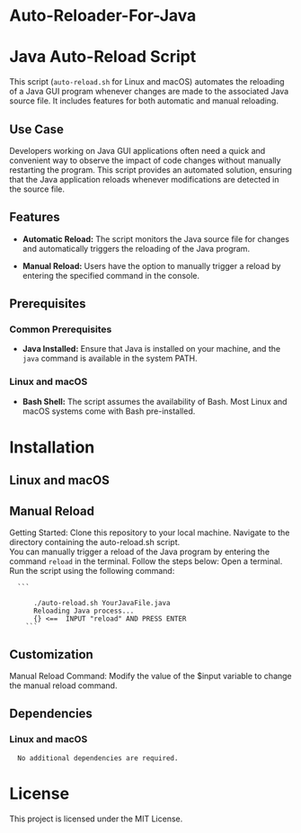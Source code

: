 # Auto-Reloader-For-Java
# Java Auto-Reload Script

This script (`auto-reload.sh` for Linux and macOS) automates the reloading of a Java GUI program whenever changes are made to the associated Java source file. It includes features for both automatic and manual reloading.

## Use Case

Developers working on Java GUI applications often need a quick and convenient way to observe the impact of code changes without manually restarting the program. This script provides an automated solution, ensuring that the Java application reloads whenever modifications are detected in the source file.

## Features

- **Automatic Reload:** The script monitors the Java source file for changes and automatically triggers the reloading of the Java program.

- **Manual Reload:** Users have the option to manually trigger a reload by entering the specified command in the console.

## Prerequisites

### Common Prerequisites

- **Java Installed:** Ensure that Java is installed on your machine, and the `java` command is available in the system PATH.

### Linux and macOS

- **Bash Shell:** The script assumes the availability of Bash. Most Linux and macOS systems come with Bash pre-installed.

# Installation

## Linux and macOS

## Manual Reload


  Getting Started:
        Clone this repository to your local machine.
        Navigate to the directory containing the auto-reload.sh script.  
  You can manually trigger a reload of the Java program by entering the command `reload` in the terminal. Follow the steps below:
    Open a terminal.
        Run the script using the following command:
        
      ```
        
          ./auto-reload.sh YourJavaFile.java
          Reloading Java process...
          {} <==  INPUT "reload" AND PRESS ENTER  
        ```   


## Customization
  Manual Reload Command: Modify the value of the $input variable to change the manual reload command.

## Dependencies
  ### Linux and macOS
      No additional dependencies are required.

# License
This project is licensed under the MIT License.
